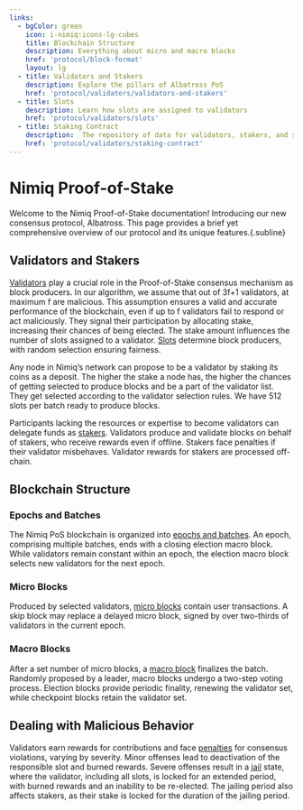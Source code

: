 ```yaml
---
links:
  - bgColor: green
    icon: i-nimiq:icons-lg-cubes
    title: Blockchain Structure
    description: Everything about micro and macro blocks
    href: 'protocol/block-format'
    layout: lg
  - title: Validators and Stakers
    description: Explore the pillars of Albatross PoS
    href: 'protocol/validators/validators-and-stakers'
  - title: Slots
    description: Learn how slots are assigned to validators
    href: 'protocol/validators/slots'
  - title: Staking Contract
    description:  The repository of data for validators, stakers, and staking
    href: 'protocol/validators/staking-contract'
---
```


# Nimiq Proof-of-Stake

Welcome to the Nimiq Proof-of-Stake documentation! Introducing our new consensus protocol, Albatross. This page provides a brief yet comprehensive overview of our protocol and its unique features.{.subline}

<Grid class="raw" :items="$frontmatter.links" mt-64 />

## Validators and Stakers

[Validators](/learn/protocol/validators/validators-and-stakers.md#validators) play a crucial role in the Proof-of-Stake consensus mechanism as block producers. In our algorithm, we assume that out of 3f+1 validators, at maximum f are malicious. This assumption ensures a valid and accurate performance of the blockchain, even if up to f validators fail to respond or act maliciously. They signal their participation by allocating stake, increasing their chances of being elected. The stake amount influences the number of slots assigned to a validator. [Slots](/learn/protocol/validators/slots.md) determine block producers, with random selection ensuring fairness.

Any node in Nimiq’s network can propose to be a validator by staking its coins as a deposit. The higher the stake a node has, the higher the chances of getting selected to produce blocks and be a part of the validator list. They get selected according to the validator selection rules. We have 512 slots per batch ready to produce blocks.

Participants lacking the resources or expertise to become validators can delegate funds as [stakers](/learn/protocol/validators/validators-and-stakers.md#stakers). Validators produce and validate blocks on behalf of stakers, who receive rewards even if offline. Stakers face penalties if their validator misbehaves. Validator rewards for stakers are processed off-chain.

## Blockchain Structure

### Epochs and Batches

The Nimiq PoS blockchain is organized into [epochs and batches](/learn/protocol/block-format.md#blockchain-format). An epoch, comprising multiple batches, ends with a closing election macro block. While validators remain constant within an epoch, the election macro block selects new validators for the next epoch.

### Micro Blocks

Produced by selected validators, [micro blocks](/learn/protocol/block-format.md#micro-blocks) contain user transactions. A skip block may replace a delayed micro block, signed by over two-thirds of validators in the current epoch.

### Macro Blocks

After a set number of micro blocks, a [macro block](/learn/protocol/block-format.md#macro-blocks) finalizes the batch. Randomly proposed by a leader, macro blocks undergo a two-step voting process. Election blocks provide periodic finality, renewing the validator set, while checkpoint blocks retain the validator set.

## Dealing with Malicious Behavior

Validators earn rewards for contributions and face [penalties](/learn/protocol/penalties.md) for consensus violations, varying by severity. Minor offenses lead to deactivation of the responsible slot and burned rewards. Severe offenses result in a [jail](/learn/protocol/penalties.md#jail) state, where the validator, including all slots, is locked for an extended period, with burned rewards and an inability to be re-elected. The jailing period also affects stakers, as their stake is locked for the duration of the jailing period.

